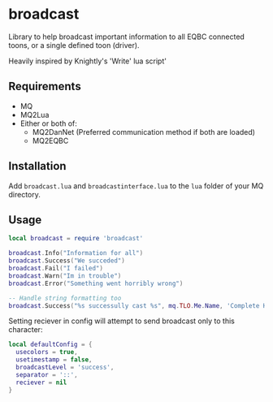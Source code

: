 # broadcast

Library to help broadcast important information to all EQBC connected toons, or a single defined toon (driver).

Heavily inspired by Knightly's 'Write' lua script'

## Requirements

- MQ
- MQ2Lua
- Either or both of:
  - MQ2DanNet (Preferred communication method if both are loaded)
  - MQ2EQBC

## Installation
Add `broadcast.lua` and `broadcastinterface.lua` to the `lua` folder of your MQ directory.

## Usage

```lua
local broadcast = require 'broadcast'

broadcast.Info("Information for all")
broadcast.Success("We succeded")
broadcast.Fail("I failed")
broadcast.Warn("Im in trouble")
broadcast.Error("Something went horribly wrong")

-- Handle string formatting too
broadcast.Success("%s successully cast %s", mq.TLO.Me.Name, 'Complete Heal')
```

Setting reciever in config will attempt to send broadcast only to this character:

```lua
local defaultConfig = {
  usecolors = true,
  usetimestamp = false,
  broadcastLevel = 'success',
  separator = '::',
  reciever = nil
}
```

